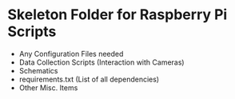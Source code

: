 # Skeleton Folder for Raspberry Pi Scripts

- Any Configuration Files needed
- Data Collection Scripts (Interaction with Cameras)
- Schematics
- requirements.txt (List of all dependencies)
- Other Misc. Items
